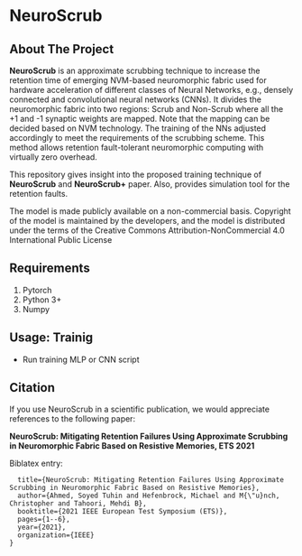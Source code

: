 # NeuroScrub

<!-- ABOUT THE PROJECT -->
## About The Project

**NeuroScrub** is an approximate scrubbing technique to increase the retention time of emerging NVM-based neuromorphic fabric used for hardware acceleration of different classes of Neural Networks, e.g., densely connected and convolutional neural networks (CNNs). It divides the neuromorphic fabric into two regions: Scrub and Non-Scrub where all the +1 and -1 synaptic weights are mapped. Note that the mapping can be decided based on NVM technology. The training of the NNs adjusted accordingly to meet the requirements of the scrubbing scheme. This method allows retention fault-tolerant neuromorphic computing with virtually zero overhead. 

This repository gives insight into the proposed training technique of **NeuroScrub** and **NeuroScrub+** paper. Also, provides simulation tool for the retention faults. 

The model is made publicly available on a non-commercial basis. Copyright of the model is maintained by the developers, and the model is distributed under the terms of the Creative Commons Attribution-NonCommercial 4.0 International Public License

## Requirements
1. Pytorch
2. Python 3+
3. Numpy

## Usage: Trainig

* Run training MLP or CNN script 

## Citation
If you use NeuroScrub in a scientific publication, we would appreciate references to the following paper:

**NeuroScrub: Mitigating Retention Failures Using Approximate Scrubbing in Neuromorphic Fabric Based on Resistive Memories, ETS 2021**

Biblatex entry:
``` @inproceedings{ahmed2021neuroscrub,
  title={NeuroScrub: Mitigating Retention Failures Using Approximate Scrubbing in Neuromorphic Fabric Based on Resistive Memories},
  author={Ahmed, Soyed Tuhin and Hefenbrock, Michael and M{\"u}nch, Christopher and Tahoori, Mehdi B},
  booktitle={2021 IEEE European Test Symposium (ETS)},
  pages={1--6},
  year={2021},
  organization={IEEE}
}
```

